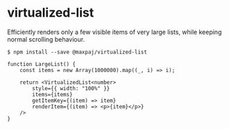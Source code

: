 # virtualized-list

Efficiently renders only a few visible items of very large lists, while keeping normal scrolling behaviour.

```
$ npm install --save @maxpaj/virtualized-list
```

```
function LargeList() {
    const items = new Array(1000000).map((_, i) => i);

    return <VirtualizedList<number>
        style={{ width: "100%" }}
        items={items}
        getItemKey={(item) => item}
        renderItem={(item) => <p>{item}</p>}
    />
}
```
